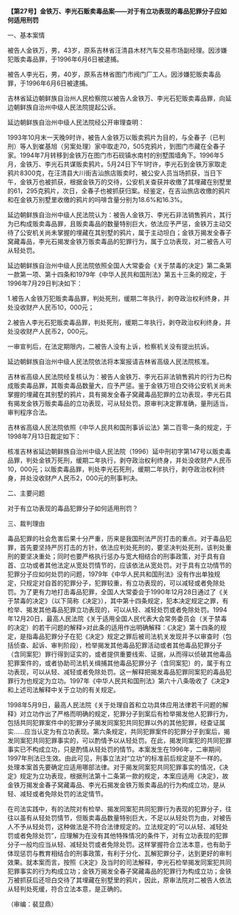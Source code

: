 **【第27号】金铁万、李光石贩卖毒品案——对于有立功表现的毒品犯罪分子应如何适用刑罚**

一、基本案情

被告人金铁万，男，43岁，原系吉林省汪清县木材汽车交易市场副经理。因涉嫌犯贩卖毒品罪，于1996年6月6日被逮捕。

被告人李光石，男，40岁，原系吉林省图门市阀门厂工人。因涉嫌犯贩卖毒品罪，于1996年6月6日被逮捕。

吉林省延边朝鲜族自治州人民检察院以被告人金铁万、李光石犯贩卖毒品罪，向延边朝鲜族自治州中级人民法院提起公诉。

延边朝鲜族自治州中级人民法院经公开审理查明：

1993年10月末一天晚9时许，被告人金铁万以贩卖鸦片为目的，与全春子（已判刑）等人到崔基旭（另案处理）家中取走70，505克鸦片，到图门市藏在全春子家。1994年7月转移到金铁万在图门市石砚镇水南村的别墅围墙角下。1996年5月，金铁万、李光石共谋贩卖鸦片。5月24日下午1时许，李光石到金铁万家取走鸦片8300克，在汪清县大川街吉汕旅店贩卖时，被公安人员当场抓获，当日下午，金铁万也被抓获，根据金铁万的交待，公安机关查获并收缴了其埋藏在别墅里的61，295克鸦片，次日，全春子也被抓获归案。经鉴定，在吉汕旅店收缴的鸦片和在金铁万别墅里收缴的鸦片的吗啡含量分别为18.6%和16.3%。

延边朝鲜族自治州中级人民法院认为：被告人金铁万、李光石非法销售鸦片，其行为已构成贩卖毒品罪，且贩卖毒品的数量特别巨大，依法应予严惩，金铁万主动交待了公安机关尚未掌握的埋藏在其别墅的鸦片，属于主动坦白；金铁万揭发全春子窝藏毒品，李光石揭发金铁万贩卖毒品的犯罪行为，属于立功表现，对二被告人可从轻处罚。

延边朝鲜族自治州中级人民法院依照全国人大常委会《关于禁毒的决定》第二条第一款第一项、第十四条和1979年《中华人民共和国刑法》第五十三条的规定，于1996年7月29日判决如下：

1.被告人金铁万犯贩卖毒品罪，判处死刑，缓期二年执行，剥夺政治权利终身，并处没收财产人民币10，000元；

2.被告人李光石犯贩卖毒品罪，判处死刑，缓期二年执行，剥夺政治权利终身，并处没收财产人民币2，000元。

一审宣判后，在法定期限内，二被告人没有上诉，检察机关没有提出抗诉。

延边朝鲜族自治州中级人民法院依法将本案报请吉林省高级人民法院核准。

吉林省高级人民法院经复核认为：被告人金铁万、李光石非法销售鸦片的行为已构成贩卖毒品罪，其贩卖毒品数量大，应予严惩。鉴于金铁万坦白交待公安机关尚未掌握的埋藏在其别墅的鸦片，具有揭发全春子窝藏毒品犯罪的立功表现，李光石具有揭发金铁万贩卖毒品的立功表现，可从轻处罚。原审判决定罪准确，量刑适当，审判程序合法。

吉林省高级人民法院依照《中华人民共和国刑事诉讼法》第二百零一条的规定，于1998年7月13日裁定如下：

核准吉林省延边朝鲜族自治州中级人民法院（1996）延中刑初字第147号以贩卖毒品罪，判处金铁万死刑，缓期二年执行，剥夺政治权利终身，并处没收财产人民币10，000元；以贩卖毒品罪，判处李光石死刑，缓期二年执行，剥夺政治权利终身，并处没收财产人民币2，000元的刑事判决。

二、主要问题

对于有立功表现的毒品犯罪分子如何适用刑罚？

三、裁判理由

毒品犯罪的社会危害后果十分严重，历来是我国刑法严厉打击的重点。对于毒品犯罪，首先要坚持严厉打击的方针，依法应判处死刑的，要坚决判处死刑，该判处重刑的要坚决重处；同时也要严格执行惩办与宽大相结合的刑事政策，对于具有自首、立功或者其他法定从宽处罚情节的，应该依法从宽处罚。对于具有立功情节的犯罪分子应如何处罚的问题，1979年《中华人民共和国刑法》没有作出单独规定，只规定对自首的犯罪分子，犯罪较重，有立功表现的，可以减轻或者免除处罚。为了更有力地打击毒品犯罪，全国人大常委会于1990年12月28日通过了《关于禁毒的决定》（以下简称《决定》），其中第十四条规定，犯本决定规定之罪，有检举、揭发其他毒品犯罪立功表现的，可以从轻、减轻处罚或者免除处罚。1994年12月20日，最高人民法院《关于适用全国人民代表大会常务委员会（关于禁毒的决定）的若干问题的解释>对此条的适用作出明确解释：《决定》第十四条的规定，是指毒品犯罪分子在犯《决定》规定之罪后被司法机关发现并予以审查时（包括侦查、起诉、审判阶段），检举揭发其他毒品犯罪活动或者其他毒品犯罪分子（含同案犯）罪行得到证实的，或者提供重要线索、证据，从而得以侦破其他毒品犯罪案件的，或者协助司法机关缉捕其他毒品犯罪分子（含同案犯）的，属于有立功表现，可以从轻、减轻或者免除处罚。这一解释把揭发毒品犯罪同案犯的毒品犯罪行为也规定为立功。1997年《中华人民共和国刑法》第六十八条吸收了《决定》和上述司法解释中关于立功的有关规定。

1998年5月9日，最高人民法院《关于处理自首和立功具体应用法律若干问题的解释》对立功作出了严格而明确的规定，犯罪分子到案后有检举揭发他人犯罪行为，包括共同犯罪案件中的犯罪分子揭发同案犯共同犯罪以外的其他犯罪，经查证属实……应当认定为有立功表现。第六条规定，共同犯罪案件的犯罪分子到案后，揭发同案犯共同犯罪事实的，可以酌情予以从轻处罚。在此，揭发同案犯的共同犯罪事实已不构成立功，只是酌情从轻处罚的情节。本案发生在1996年，二审期间1997年刑法已生效。由此可见，刑事立法对“立功”的标准前后规定是不一样的。处理本案首先要确定应适用哪部法律。对于揭发同案犯共同犯罪事实的情况，《决定》规定为立功表现，根据刑法第十二条第一款的规定，本案应适用《决定》，故金铁万揭发金春子窝藏毒品、李光石揭发金铁万贩卖毒品的行为构成立功，是从轻、减轻或者免除处罚的法定情节。

在司法实践中，有的法院对有检举、揭发同案犯共同犯罪行为表现的犯罪分子，往往以虽有从轻处罚情节，但贩卖毒品数量特别巨大，不足以从轻处罚为由，对被告人不予从轻处罚，这种做法是不符合法律规定的。立法规定的“可以从轻、减轻处罚或者免除处罚”，应理解为在没有其他特殊情况的条件下，对有立功表现的犯罪分子一般均应当从轻、减轻处罚或者免除处罚。这样掌握符合立法本意，也有助于体现惩罚与教育相结合的刑事政策，有利于分化、瓦解犯罪分子，达到更好的审判效果。就本案而言，按照《决定》及当时的司法解释，李光石检举揭发同案犯共同犯罪事实的行为构成立功；金铁万揭发全春子窝藏毒品的犯罪行为构成立功；金铁万被抓获后还坦白交待了其埋藏在别墅里的鸦片，因此，原审法院对二被告人依法从轻判处死缓，符合立法本意，是正确的。

（审编：裴显鼎）